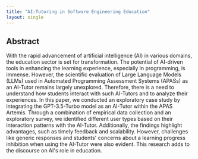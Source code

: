 ```yaml
---
title: "AI-Tutoring in Software Engineering Education"
layout: single
---
```


## Abstract
With the rapid advancement of artificial intelligence (AI) in various
domains, the education sector is set for transformation. The potential of
AI-driven tools in enhancing the learning experience, especially in
programming, is immense. However, the scientific evaluation of Large Language
Models (LLMs) used in Automated Programming Assessment Systems (APASs) as an
AI-Tutor remains largely unexplored. Therefore, there is a need to understand
how students interact with such AI-Tutors and to analyze their experiences. In
this paper, we conducted an exploratory case study by integrating the
GPT-3.5-Turbo model as an AI-Tutor within the APAS Artemis. Through a
combination of empirical data collection and an exploratory survey, we
identified different user types based on their interaction patterns with the
AI-Tutor. Additionally, the findings highlight advantages, such as timely
feedback and scalability. However, challenges like generic responses and
students' concerns about a learning progress inhibition when using the AI-Tutor
were also evident. This research adds to the discourse on AI's role in
education.
